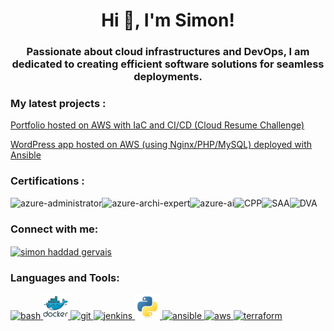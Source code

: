<h1 align="center">Hi 👋, I'm Simon!</h1>
<h3 align="center">Passionate about cloud infrastructures and DevOps, I am dedicated to creating efficient software solutions for seamless deployments.</h3>


<h3> My latest projects : </h3>

[Portfolio hosted on AWS with IaC and CI/CD (Cloud Resume Challenge)](https://github.com/simonhaddadgervais/portfolio-terraform-jenkins)

[WordPress app hosted on AWS (using Nginx/PHP/MySQL) deployed with Ansible](https://github.com/simonhaddadgervais/wordpress-ansible-nginx)

<h3> Certifications : </h3>

<img src="https://github.com/user-attachments/assets/1037cca1-b902-4df6-a59a-9a46e7166ac2" alt="azure-administrator" width="105" height="105" /><img src="https://github.com/user-attachments/assets/5216b0e9-9e4c-4837-88cb-ba83f830de1e" alt="azure-archi-expert" width="105" height="105" /><img src="https://github.com/user-attachments/assets/52239fef-6757-4430-bd91-bab355d0083c" alt="azure-ai" width="110" height="110" /><img src="https://i.postimg.cc/02xYdSV6/cloud-practitionner.webp" alt="CPP" width="105" height="105" /><img src="https://i.postimg.cc/NjfcRy6B/assoiciate.png" alt="SAA" width="105" height="105" /><img src="https://i.postimg.cc/NfjJ4RzJ/AWS-Developer-Associate-1024x1024.png" alt="DVA" width="105" height="105" />




<h3 align="left">Connect with me:</h3>
<p align="left">
<a href="https://linkedin.com/in/simon-haddad-gervais-30ba87216/" target="blank"><img align="center" src="https://raw.githubusercontent.com/rahuldkjain/github-profile-readme-generator/master/src/images/icons/Social/linked-in-alt.svg" alt="simon haddad gervais" height="30" width="40" /></a>
</p>

<h3 align="left">Languages and Tools:</h3>
<p align="left">
<a href="https://www.gnu.org/software/bash/" target="_blank" rel="noreferrer"> <img src="https://www.vectorlogo.zone/logos/gnu_bash/gnu_bash-icon.svg" alt="bash" width="40" height="40"/> </a>
<a href="https://www.docker.com/" target="_blank" rel="noreferrer"> <img src="https://raw.githubusercontent.com/devicons/devicon/master/icons/docker/docker-original-wordmark.svg" alt="docker" width="40" height="40"/> </a>
<a href="https://git-scm.com/" target="_blank" rel="noreferrer"> <img src="https://www.vectorlogo.zone/logos/git-scm/git-scm-icon.svg" alt="git" width="40" height="40"/> </a>
<a href="https://www.jenkins.io" target="_blank" rel="noreferrer"> <img src="https://www.vectorlogo.zone/logos/jenkins/jenkins-icon.svg" alt="jenkins" width="40" height="40"/> </a>
<a href="https://www.python.org" target="_blank" rel="noreferrer"> <img src="https://raw.githubusercontent.com/devicons/devicon/master/icons/python/python-original.svg" alt="python" width="40" height="40"/> </a>
<a href="https://www.ansible.com/" target="_blank" rel="noreferrer"> <img src="https://i.postimg.cc/NMPFHFxF/Ansible-logo.png" alt="ansible" width="40" height="40"/> </a>
<a href="https://aws.amazon.com/" target="_blank" rel="noreferrer"> <img src="https://i.postimg.cc/kXkVp4zK/aws-1.png" alt="aws" width="50" height="40"/> </a>
<a href="https://www.terraform.io/" target="_blank" rel="noreferrer"> <img src="https://i.postimg.cc/CxMwxp3d/terraform.png" alt="terraform" width="40" height="40"/> </a>
